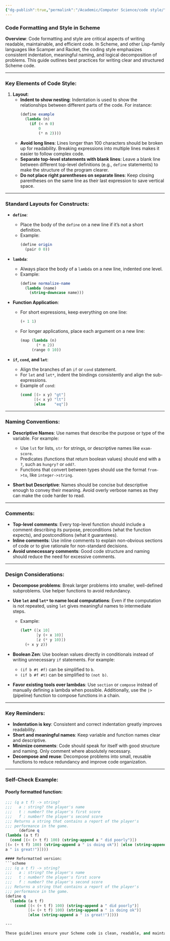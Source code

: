 ```yaml
---
{"dg-publish":true,"permalink":"/Academic/Computer Science/code style/"}
---
```


### **Code Formatting and Style in Scheme**

**Overview**:
Code formatting and style are critical aspects of writing readable, maintainable, and efficient code. In Scheme, and other Lisp-family languages like Scamper and Racket, the coding style emphasizes consistent indentation, meaningful naming, and logical decomposition of problems. This guide outlines best practices for writing clear and structured Scheme code.

---

### **Key Elements of Code Style**:

1. **Layout**:
   - **Indent to show nesting**: Indentation is used to show the relationships between different parts of the code. For instance:
     ```scheme
     (define example
       (lambda (n)
         (if (< n 0)
             0
             (* n 2))))
     ```
   - **Avoid long lines**: Lines longer than 100 characters should be broken up for readability. Breaking expressions into multiple lines makes it easier to follow complex code.
   - **Separate top-level statements with blank lines**: Leave a blank line between different top-level definitions (e.g., `define` statements) to make the structure of the program clearer.
   - **Do not place right parentheses on separate lines**: Keep closing parentheses on the same line as their last expression to save vertical space.

---

### **Standard Layouts for Constructs**:

- **`define`**:
  - Place the body of the `define` on a new line if it’s not a short definition.
  - Example:
    ```scheme
    (define origin
      (pair 0 0))
    ```

- **`lambda`**:
  - Always place the body of a `lambda` on a new line, indented one level.
  - Example:
    ```scheme
    (define normalize-name
      (lambda (name)
        (string-downcase name)))
    ```

- **Function Application**:
  - For short expressions, keep everything on one line:
    ```scheme
    (+ 1 1)
    ```
  - For longer applications, place each argument on a new line:
    ```scheme
    (map (lambda (n)
           (* n 2))
         (range 0 10))
    ```

- **`if`, `cond`, and `let`**:
  - Align the branches of an `if` or `cond` statement.
  - For `let` and `let*`, indent the bindings consistently and align the sub-expressions.
  - Example of `cond`:
    ```scheme
    (cond [(> x y) "gt"]
          [(< x y) "lt"]
          [else    "eq"])
    ```

---

### **Naming Conventions**:

- **Descriptive Names**: Use names that describe the purpose or type of the variable. For example:
  - Use `lst` for lists, `str` for strings, or descriptive names like `exam-score`.
  - Predicates (functions that return boolean values) should end with a `?`, such as `hungry?` or `odd?`.
  - Functions that convert between types should use the format `from->to`, like `integer->string`.

- **Short but Descriptive**: Names should be concise but descriptive enough to convey their meaning. Avoid overly verbose names as they can make the code harder to read.

---

### **Comments**:

- **Top-level comments**: Every top-level function should include a comment describing its purpose, preconditions (what the function expects), and postconditions (what it guarantees).
- **Inline comments**: Use inline comments to explain non-obvious sections of code or to give rationale for non-standard decisions.
- **Avoid unnecessary comments**: Good code structure and naming should reduce the need for excessive comments.

---

### **Design Considerations**:

- **Decompose problems**: Break larger problems into smaller, well-defined subproblems. Use helper functions to avoid redundancy.
- **Use `let` and `let*` to name local computations**: Even if the computation is not repeated, using `let` gives meaningful names to intermediate steps.
  - Example:
    ```scheme
    (let* ([x 10]
           [y (+ x 10)]
           [z (* y 10)])
      (+ x y z))
    ```

- **Boolean Zen**: Use boolean values directly in conditionals instead of writing unnecessary `if` statements. For example:
  - `(if b #t #f)` can be simplified to `b`.
  - `(if b #f #t)` can be simplified to `(not b)`.

- **Favor existing tools over lambdas**: Use `section` or `compose` instead of manually defining a lambda when possible. Additionally, use the `|>` (pipeline) function to compose functions in a chain.

---

### **Key Reminders**:

- **Indentation is key**: Consistent and correct indentation greatly improves readability.
- **Short and meaningful names**: Keep variable and function names clear and descriptive.
- **Minimize comments**: Code should speak for itself with good structure and naming. Only comment where absolutely necessary.
- **Decompose and reuse**: Decompose problems into small, reusable functions to reduce redundancy and improve code organization.

---

### **Self-Check Example**:

#### Poorly formatted function:
```scheme
;;; (q a t f) -> string?
;;;   a : string? the player's name
;;;   t : number? the player's first score
;;;   f : number? the player's second score
;;; Returns a string that contains a report of the player's
;;; performance in the game.
      (define q
(lambda (a t f)
  (cond [(< (+ t f) 100) (string-append a " did poorly")])
[(= (+ t f) 100) (string-append a " is doing ok")] [else (string-append 
a " is great!")])))

#### Reformatted version:
```scheme
;;; (q a t f) -> string?
;;;   a : string? the player's name
;;;   t : number? the player's first score
;;;   f : number? the player's second score
;;; Returns a string that contains a report of the player's
;;; performance in the game.
(define q
  (lambda (a t f)
    (cond [(< (+ t f) 100) (string-append a " did poorly")]
          [(= (+ t f) 100) (string-append a " is doing ok")]
          [else (string-append a " is great!")])))

---

These guidelines ensure your Scheme code is clean, readable, and maintainable, following established conventions for the language.